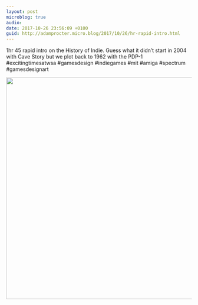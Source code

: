 ```yaml
---
layout: post
microblog: true
audio: 
date: 2017-10-26 23:56:09 +0100
guid: http://adamprocter.micro.blog/2017/10/26/hr-rapid-intro.html
---
```

1hr 45 rapid intro on the History of Indie. Guess what it didn’t start in 2004 with Cave Story but we plot back to 1962 with the PDP-1 #excitingtimesatwsa #gamesdesign #indiegames #mit #amiga #spectrum #gamesdesignart

<img src="http://discursive.adamprocter.co.uk/uploads/2017/33e277c1d0.jpg" width="578" height="600" />
